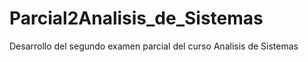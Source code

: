 # Parcial2Analisis_de_Sistemas
Desarrollo del segundo examen parcial del curso Analisis de Sistemas
